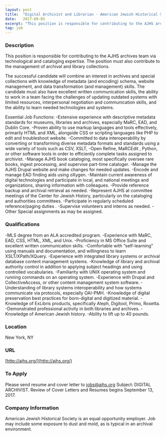```yaml
---
layout: post
title:  "Digital Archivist and Librarian - American Jewish Historical Society"
date:   2017-09-05
excerpt: "This position is responsible for contributing to the AJHS archives team via technological and cataloging expertise. The position must also contribute to the management of archival and library collections. The successful candidate will combine an interest in archives and special collections with knowledge of metadata (and encoding) schema, website management,..."
tag: job
---
```


### Description   

This position is responsible for contributing to the AJHS archives team via technological and cataloging expertise. The position must also contribute to the management of archival and library collections.

The successful candidate will combine an interest in archives and special collections with knowledge of metadata (and encoding) schema, website management, and data transformation (and management) skills. The candidate must also have excellent written communication skills, the ability to work in a team facing the challenges of updating outdated systems with limited resources, interpersonal negotiation and communication skills, and the ability to learn needed technologies and systems.

Essential Job Functions:
-Extensive experience with descriptive metadata standards for museums, libraries and archives, especially MaRC, EAD, and Dublin Core.
-Proven ability to use markup languages and tools effectively, primarily HTML and XML, alongside CSS or scripting languages like PHP to edit and troubleshoot website.
-Committed to data interoperability by converting or transforming diverse metadata formats and standards using a wide variety of tools such as CSV, XSLT, -Open Refine, MaRCEdit , Python, or other software tools in order to efficiently complete tasks assigned to archivist.
-Manage AJHS book cataloging, most specifically oversee rare books, ingest processing, and supervise part-time cataloger.
-Manage the AJHS Drupal website and make changes for needed updates.
-Encode and manage EAD finding aids using oXygen.
-Maintain current awareness of digital technologies and participate in local, and national meetings and organizations, sharing information with colleagues.
-Provide reference backup and archival retrieval as needed.
-Represent AJHS at committee meetings of the Center for Jewish History, particularly on the cataloging and authorities committees.
-Participate in regularly scheduled reference/paging duties .
-Supervise volunteers and interns as needed.
-Other Special assignments as may be assigned.




### Qualifications   

-MLS degree from an ALA accredited program.
-Experience with MaRC, EAD, CSS, HTML, XML, and Unix.
-Proficiency in MS Office Suite and excellent written communication skills.
-Comfortable with “self-learning” using manuals and documentation, and willingness to learn XSLT/XPath/XQuery.
-Experience with integrated library systems or archival database content management systems.
-Knowledge of library and archival authority control in addition to applying subject headings and using controlled vocabularies.
-Familiarity with UNIX operating system and running commands on an operating system.
-Experience with Drupal and CollectiveAccess, or other content management system software.
-Understanding of library systems interoperability and how systems communicate via protocols, especially OAI-PMH.
-Knowledge of digital preservation best practices for born-digital and digitized material.
-Knowledge of ExLibris products, specifically Aleph, Digitool, Primo, Rosetta.
-Demonstrated professional activity in both libraries and archives.
-Knowledge of American Jewish history.
-Ability to lift up to 40 pounds.




### Location   

New York, NY


### URL   

[http://ajhs.org/](http://ajhs.org/)

### To Apply   

Please send resume and cover letter to jobs@ajhs.org Subject: DIGITAL ARCHIVIST. Review of Cover Letters and Resumes begins September 13, 2017.


### Company Information   

American Jewish Historical Society is an equal opportunity employer. Job may include some exposure to dust and mold, as is typical in an archival environment.



